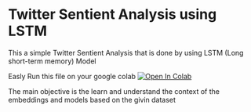 # Twitter Sentient Analysis using LSTM
This a simple Twitter Sentient Analysis that is done by using LSTM (Long short-term memory) Model

Easly Run this file on your google colab
<a href="https://colab.research.google.com/github/elyas1376/NLP/blob/main/NLP.ipynb" target="_blank" rel="noreferrer noopener"><img src="https://camo.githubusercontent.com/84f0493939e0c4de4e6dbe113251b4bfb5353e57134ffd9fcab6b8714514d4d1/68747470733a2f2f636f6c61622e72657365617263682e676f6f676c652e636f6d2f6173736574732f636f6c61622d62616467652e737667" alt="Open In Colab" data-canonical-src="https://colab.research.google.com/assets/colab-badge.svg" style="max-width: 100%;"></a>

The main objective is the learn and understand the context of the embeddings and models based on the givin dataset


<!-- <script>javascript:
if (location.href.split('github.com').length >1 ){
	window.open('https://colab.research.google.com/github' + 
	location.href.split('github.com')[1];
}</script> -->
